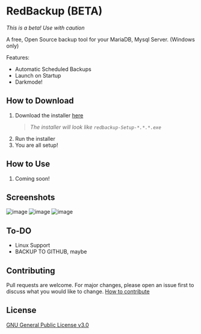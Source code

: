 # RedBackup (BETA)

*This is a beta! Use with caution*

A free, Open Source backup tool for your MariaDB, Mysql Server. (Windows only)

Features:
- Automatic Scheduled Backups
- Launch on Startup
- Darkmode!

## How to Download
1. Download the installer [here](https://github.com/BryceCanyonCounty/redbackup/releases/latest)
    >  *The installer will look like `redbackup-Setup-*.*.*.exe`*
2. Run the installer
3. You are all setup!

## How to Use
1. Coming soon!

## Screenshots
![image](https://user-images.githubusercontent.com/10902965/212284256-420016d2-0f9c-46a4-bb08-3111dac1cbfa.png)
![image](https://user-images.githubusercontent.com/10902965/212284320-9da5c347-5ced-49ac-bd4a-33e59debc4e6.png)
![image](https://user-images.githubusercontent.com/10902965/212284365-56f85707-52ea-4d99-b7e5-c422aad40e02.png)


## To-DO
- Linux Support
- BACKUP TO GITHUB, maybe

## Contributing
Pull requests are welcome. For major changes, please open an issue first to discuss what you would like to change. [How to contribute](https://github.com/BryceCanyonCounty/redbackup/blob/main/.github/CONTRIBUTING.md)

## License
[GNU General Public License v3.0](https://github.com/BryceCanyonCounty/redbackup/blob/master/LICENSE)
